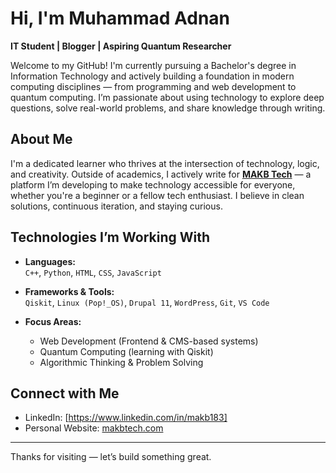 # Hi, I'm Muhammad Adnan

**IT Student | Blogger | Aspiring Quantum Researcher**

Welcome to my GitHub! I'm currently pursuing a Bachelor's degree in Information Technology and actively building a foundation in modern computing disciplines — from programming and web development to quantum computing. I’m passionate about using technology to explore deep questions, solve real-world problems, and share knowledge through writing.

## About Me

I'm a dedicated learner who thrives at the intersection of technology, logic, and creativity. Outside of academics, I actively write for **[MAKB Tech](https://makbtech.com)** — a platform I’m developing to make technology accessible for everyone, whether you're a beginner or a fellow tech enthusiast. I believe in clean solutions, continuous iteration, and staying curious.

## Technologies I’m Working With

- **Languages:**  
  `C++`, `Python`, `HTML`, `CSS`, `JavaScript`

- **Frameworks & Tools:**  
  `Qiskit`, `Linux (Pop!_OS)`, `Drupal 11`, `WordPress`, `Git`, `VS Code`

- **Focus Areas:**  
  - Web Development (Frontend & CMS-based systems)  
  - Quantum Computing (learning with Qiskit)  
  - Algorithmic Thinking & Problem Solving

## Connect with Me

- LinkedIn: [https://www.linkedin.com/in/makb183]
- Personal Website: [makbtech.com](https://mkbtech.com)

---

Thanks for visiting — let’s build something great.

